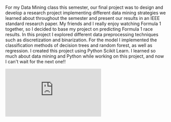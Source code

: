 <html>
<body>
  <p>For my Data Mining class this semester, our final project was to design and develop a research project implementing
  different data mining strategies we learned about throughout the semester and present our results in an IEEE standard
  research paper. My friends and I really enjoy watching Formula 1 together, so I decided to base my project on predicting
  Formula 1 race results. In this project I explored different data preprocessing techniques such as discretization and 
  binarization. For the model I implemented the classification methods of decision trees and random forest, as well 
  as regression. I created this project using Python Scikit Learn. I learned so much about data mining and Python while working 
  on this project, and now I can&apos;t wait for the next one!!</p>
  <iframe src="https://raw.githubusercontent.com/taylor-clark6/MyWebsite/master/MiningThePodium.pdf" frameborder="0"></iframe>
</body>
</html>
